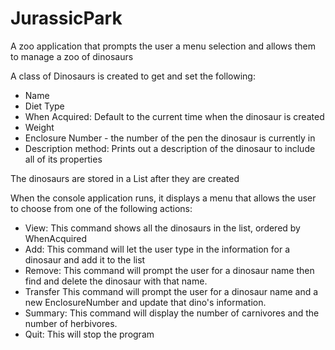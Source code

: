 # JurassicPark

A zoo application that prompts the user a menu selection and allows them to manage a zoo of dinosaurs

A class of Dinosaurs is created to get and set the following:

- Name
- Diet Type
- When Acquired: Default to the current time when the
  dinosaur is created
- Weight
- Enclosure Number - the number of the pen the dinosaur is currently in
- Description method: Prints out a description of the dinosaur to include all of its properties

The dinosaurs are stored in a List after they are created

When the console application runs, it displays a menu that allows the user to choose from one of the following actions:

- View: This command shows all the dinosaurs in the list, ordered by WhenAcquired
- Add: This command will let the user type in the information for a dinosaur and add it to the list
- Remove: This command will prompt the user for a dinosaur name then find and delete the dinosaur with that name.
- Transfer
  This command will prompt the user for a dinosaur name and a new EnclosureNumber and update that dino's information.
- Summary: This command will display the number of carnivores and the number of herbivores.
- Quit: This will stop the program
